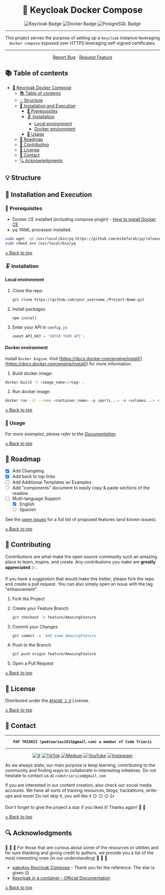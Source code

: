 <div align="center">

<!-- PROJECT LOGO -->
# 📝 Keycloak Docker Compose

![Keycloak Badge](https://img.shields.io/badge/Keycloak-4D4D4D?logo=keycloak&logoColor=fff&style=flat)
![Docker Badge](https://img.shields.io/badge/Docker-2496ED?logo=docker&logoColor=fff&style=flat)
![PostgreSQL Badge](https://img.shields.io/badge/PostgreSQL-4169E1?logo=postgresql&logoColor=fff&style=flat)

---

This project serves the purpose of setting up a `Keycloak` instance leveraging `docker compose` exposed over HTTPS leveraging self-signed certificates.

---

[Report Bug](https://github.com/paf-triarii/Keycloak-Docker-Compose/issues) · [Request Feature](https://github.com/paf-triarii/Keycloak-Docker-Compose/issues)
</div>

<!-- TABLE OF CONTENTS -->


## 📚 Table of contents

- [📝 Keycloak Docker Compose](#-keycloak-docker-compose)
  - [📚 Table of contents](#-table-of-contents)
  - [💡 Structure](#-structure)
  - [🚀 Installation and Execution](#-installation-and-execution)
    - [🔨 Prerequisites](#-prerequisites)
    - [🗜️ Installation](#️-installation)
      - [Local environment](#local-environment)
      - [Docker environment](#docker-environment)
    - [💼 Usage](#-usage)
  - [📍 Roadmap](#-roadmap)
  - [📎 Contributing](#-contributing)
  - [📃 License](#-license)
  - [👥 Contact](#-contact)
  - [🔍 Acknowledgments](#-acknowledgments)

<!--te-->

<!-- PROJECT DETAILS -->
## 💡 Structure


## 🚀 Installation and Execution

### 🔨 Prerequisites

- Docker CE installed (including compose plugin) - [How to install Docker CE](https://docs.docker.com/engine/install/)
- yq YAML processor installed.

```bash
sudo wget -qO /usr/local/bin/yq https://github.com/mikefarah/yq/releases/latest/download/yq_linux_amd64
sudo chmod a+x /usr/local/bin/yq
```


[🔝 Back to top](#-keycloak-docker-compose)

### 🗜️ Installation

#### Local environment

1. Clone the repo

   ```sh
   git clone https://github.com/your_username_/Project-Name.git
   ```

2. Install packages

   ```sh
   npm install
   ```

3. Enter your API in `config.js`

   ```js
   const API_KEY = 'ENTER YOUR API';
   ```

#### Docker environment

Install `Docker Engine`. Visit [https://docs.docker.com/engine/install/](https://docs.docker.com/engine/install/) for more information.

1. Build docker image:

```bash
docker build -t <image_name>:<tag> .
```

2. Run docker image:

```bash
docker run -it --name <container_name> -p <ports...> -v <volumes...> <image_name>:<tag>
```

[🔝 Back to top](#-keycloak-docker-compose)

<!-- USAGE EXAMPLES -->
### 💼 Usage


_For more examples, please refer to the [Documentation](https://example.com)_

[🔝 Back to top](#-keycloak-docker-compose)

<!-- GETTING STARTED -->

<!-- ROADMAP -->
## 📍 Roadmap

- [x] Add Changelog
- [x] Add back to top links
- [ ] Add Additional Templates w/ Examples
- [ ] Add "components" document to easily copy & paste sections of the readme
- [ ] Multi-language Support
  - [x] English
  - [ ] Spanish

See the [open issues](https://github.com/paf-triarii/Keycloak-Docker-Compose/issues) for a full list of proposed features (and known issues).

[🔝 Back to top](#-keycloak-docker-compose)

<!-- CONTRIBUTING -->
## 📎 Contributing

Contributions are what make the open source community such an amazing place to learn, inspire, and create. Any contributions you make are **greatly appreciated** :chart:.

If you have a suggestion that would make this better, please fork the repo and create a pull request. You can also simply open an issue with the tag "enhancement".

1. Fork the Project
2. Create your Feature Branch

   ```sh
   git checkout -b feature/AmazingFeature
   ```

3. Commit your Changes

   ```sh
   git commit -m 'Add some AmazingFeature
   ```

4. Push to the Branch

   ```sh
   git push origin feature/AmazingFeature
   ```

5. Open a Pull Request

[🔝 Back to top](#-keycloak-docker-compose)

<!-- LICENSE -->
## 📃 License

Distributed under the [`APACHE 2.0`](./LICENSE) License.

[🔝 Back to top](#-keycloak-docker-compose)

<!-- CONTACT -->
## 👥 Contact

<div align="center">

---

**`PAF TRIARII (pedroarias1015@gmail.com) a member of Code Triarii`**

---

[![X](https://img.shields.io/badge/X-%23000000.svg?style=for-the-badge&logo=X&logoColor=white)](https://twitter.com/codetriariism)
[![TikTok](https://img.shields.io/badge/TikTok-%23000000.svg?style=for-the-badge&logo=TikTok&logoColor=white)](https://www.tiktok.com/@codetriariism)
[![Medium](https://img.shields.io/badge/Medium-12100E?style=for-the-badge&logo=medium&logoColor=white)](https://medium.com/@codetriariism)
[![YouTube](https://img.shields.io/badge/YouTube-%23FF0000.svg?style=for-the-badge&logo=YouTube&logoColor=white)](https://www.youtube.com/@CodeTriariiSM)
[![Instagram](https://img.shields.io/badge/Instagram-%23E4405F.svg?style=for-the-badge&logo=Instagram&logoColor=white)](https://www.instagram.com/codetriariismig/)

</div>

As we always state, our main purpose is keep learning, contributing to the community and finding ways to collaborate in interesting initiatives.
Do not hesitate to contact us at `codetriariism@gmail.com`

If you are interested in our content creation, also check our social media accounts. We have all sorts of training resources, blogs, hackathons, write-ups and more!
Do not skip it, you will like it :smirk: :smirk: :smirk: :+1:

Don't forget to give the project a star if you liked it! Thanks again! :star2: :yellow_heart:

[🔝 Back to top](#-keycloak-docker-compose)

<!-- ACKNOWLEDGMENTS -->
## 🔍 Acknowledgments

:100: :100: :100: For those that are curious about some of the resources or utilities and for sure thanking and giving credit to authors, we provide you a list of the most interesting ones (in our understanding) :100: :100: :100:

- [eabykov Keycloak Compose](https://github.com/eabykov/keycloak-compose/tree/main) - Thank you for the reference. The star is given 😉
- [Keycloak in a container - Official Documentation](https://www.keycloak.org/server/containers)

[🔝 Back to top](#-keycloak-docker-compose)